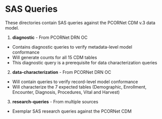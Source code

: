 # SAS Queries

These directories contain SAS queries against the PCORNet CDM v.3 data model.


1. **diagnostic** - From PCORNet DRN OC
  * Contains diagnostic queries to verify metadata-level model conformance
  * Will generate counts for all 15 CDM tables
  * This diagnostic query is a prerequisite for data characterization queries
2. **data-characterization** - From PCORNet DRN OC
  * Will contain queries to verify record-level model  conformance
  * Will characterize the 7 expected tables (Demographic, Enrollment, Encounter, Diagnosis, Procedures, Vital and Harvest)
3. **research-queries** - From multiple sources
  * Exemplar SAS research queries against the PCORNet CDM
